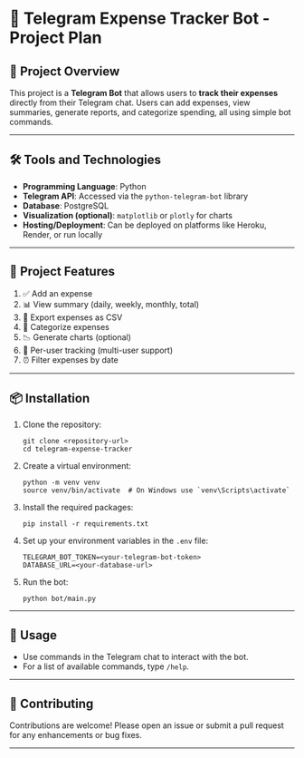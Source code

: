 # 💸 Telegram Expense Tracker Bot - Project Plan

## 📌 Project Overview

This project is a **Telegram Bot** that allows users to **track their expenses** directly from their Telegram chat. Users can add expenses, view summaries, generate reports, and categorize spending, all using simple bot commands.

---

## 🛠️ Tools and Technologies

- **Programming Language**: Python
- **Telegram API**: Accessed via the `python-telegram-bot` library
- **Database**: PostgreSQL
- **Visualization (optional)**: `matplotlib` or `plotly` for charts
- **Hosting/Deployment**: Can be deployed on platforms like Heroku, Render, or run locally

---

## 🧩 Project Features

1. ✅ Add an expense
2. 📊 View summary (daily, weekly, monthly, total)
3. 📁 Export expenses as CSV
4. 🧾 Categorize expenses
5. 📉 Generate charts (optional)
6. 👤 Per-user tracking (multi-user support)
7. ⏰ Filter expenses by date

---

## 📦 Installation

1. Clone the repository:
   ```
   git clone <repository-url>
   cd telegram-expense-tracker
   ```

2. Create a virtual environment:
   ```
   python -m venv venv
   source venv/bin/activate  # On Windows use `venv\Scripts\activate`
   ```

3. Install the required packages:
   ```
   pip install -r requirements.txt
   ```

4. Set up your environment variables in the `.env` file:
   ```
   TELEGRAM_BOT_TOKEN=<your-telegram-bot-token>
   DATABASE_URL=<your-database-url>
   ```

5. Run the bot:
   ```
   python bot/main.py
   ```

---

## 📄 Usage

- Use commands in the Telegram chat to interact with the bot.
- For a list of available commands, type `/help`.

---

## 🤝 Contributing

Contributions are welcome! Please open an issue or submit a pull request for any enhancements or bug fixes.

---
